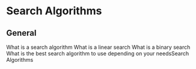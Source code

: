 # Search Algorithms
## General
What is a search algorithm
What is a linear search
What is a binary search
What is the best search algorithm to use depending on your needsSearch Algorithms


